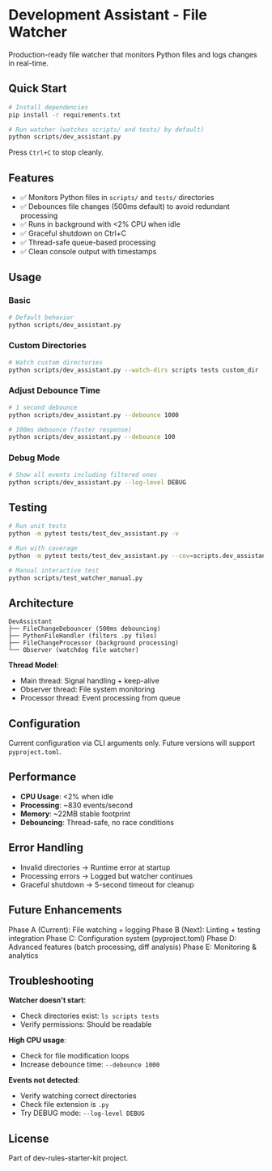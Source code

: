 # Development Assistant - File Watcher

Production-ready file watcher that monitors Python files and logs changes in real-time.

## Quick Start

```bash
# Install dependencies
pip install -r requirements.txt

# Run watcher (watches scripts/ and tests/ by default)
python scripts/dev_assistant.py
```

Press `Ctrl+C` to stop cleanly.

## Features

- ✅ Monitors Python files in `scripts/` and `tests/` directories
- ✅ Debounces file changes (500ms default) to avoid redundant processing
- ✅ Runs in background with <2% CPU when idle
- ✅ Graceful shutdown on Ctrl+C
- ✅ Thread-safe queue-based processing
- ✅ Clean console output with timestamps

## Usage

### Basic

```bash
# Default behavior
python scripts/dev_assistant.py
```

### Custom Directories

```bash
# Watch custom directories
python scripts/dev_assistant.py --watch-dirs scripts tests custom_dir
```

### Adjust Debounce Time

```bash
# 1 second debounce
python scripts/dev_assistant.py --debounce 1000

# 100ms debounce (faster response)
python scripts/dev_assistant.py --debounce 100
```

### Debug Mode

```bash
# Show all events including filtered ones
python scripts/dev_assistant.py --log-level DEBUG
```

## Testing

```bash
# Run unit tests
python -m pytest tests/test_dev_assistant.py -v

# Run with coverage
python -m pytest tests/test_dev_assistant.py --cov=scripts.dev_assistant

# Manual interactive test
python scripts/test_watcher_manual.py
```

## Architecture

```
DevAssistant
├── FileChangeDebouncer (500ms debouncing)
├── PythonFileHandler (filters .py files)
├── FileChangeProcessor (background processing)
└── Observer (watchdog file watcher)
```

**Thread Model**:
- Main thread: Signal handling + keep-alive
- Observer thread: File system monitoring
- Processor thread: Event processing from queue

## Configuration

Current configuration via CLI arguments only. Future versions will support `pyproject.toml`.

## Performance

- **CPU Usage**: <2% when idle
- **Processing**: ~830 events/second
- **Memory**: ~22MB stable footprint
- **Debouncing**: Thread-safe, no race conditions

## Error Handling

- Invalid directories → Runtime error at startup
- Processing errors → Logged but watcher continues
- Graceful shutdown → 5-second timeout for cleanup

## Future Enhancements

Phase A (Current): File watching + logging
Phase B (Next): Linting + testing integration
Phase C: Configuration system (pyproject.toml)
Phase D: Advanced features (batch processing, diff analysis)
Phase E: Monitoring & analytics

## Troubleshooting

**Watcher doesn't start**:
- Check directories exist: `ls scripts tests`
- Verify permissions: Should be readable

**High CPU usage**:
- Check for file modification loops
- Increase debounce time: `--debounce 1000`

**Events not detected**:
- Verify watching correct directories
- Check file extension is `.py`
- Try DEBUG mode: `--log-level DEBUG`

## License

Part of dev-rules-starter-kit project.
